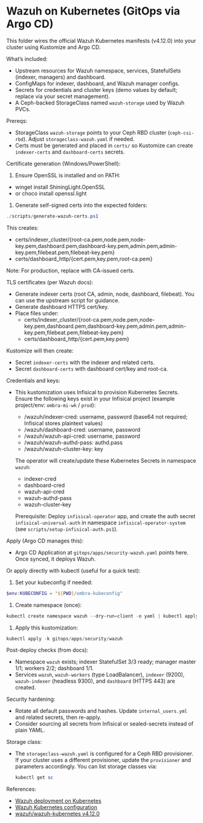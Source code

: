 # Wazuh on Kubernetes (GitOps via Argo CD)

This folder wires the official Wazuh Kubernetes manifests (v4.12.0) into your cluster using Kustomize and Argo CD.

What’s included:

- Upstream resources for Wazuh namespace, services, StatefulSets (indexer, managers) and dashboard.
- ConfigMaps for indexer, dashboard, and Wazuh manager configs.
- Secrets for credentials and cluster keys (demo values by default; replace via your secret management).
- A Ceph-backed StorageClass named `wazuh-storage` used by Wazuh PVCs.

Prereqs:

- StorageClass `wazuh-storage` points to your Ceph RBD cluster (`ceph-csi-rbd`). Adjust `storageclass-wazuh.yaml` if needed.
- Certs must be generated and placed in `certs/` so Kustomize can create `indexer-certs` and `dashboard-certs` secrets.

Certificate generation (Windows/PowerShell):

1. Ensure OpenSSL is installed and on PATH:

- winget install ShiningLight.OpenSSL
- or choco install openssl.light

1. Generate self-signed certs into the expected folders:

  ```powershell
  ./scripts/generate-wazuh-certs.ps1
  ```

  This creates:

  - certs/indexer_cluster/{root-ca.pem,node.pem,node-key.pem,dashboard.pem,dashboard-key.pem,admin.pem,admin-key.pem,filebeat.pem,filebeat-key.pem}
  - certs/dashboard_http/{cert.pem,key.pem,root-ca.pem}

  Note: For production, replace with CA-issued certs.

TLS certificates (per Wazuh docs):

- Generate indexer certs (root CA, admin, node, dashboard, filebeat). You can use the upstream script for guidance.
- Generate dashboard HTTPS cert/key.
- Place files under:
  - certs/indexer_cluster/{root-ca.pem,node.pem,node-key.pem,dashboard.pem,dashboard-key.pem,admin.pem,admin-key.pem,filebeat.pem,filebeat-key.pem}
  - certs/dashboard_http/{cert.pem,key.pem}

Kustomize will then create:

- Secret `indexer-certs` with the indexer and related certs.
- Secret `dashboard-certs` with dashboard cert/key and root-ca.

Credentials and keys:

- This kustomization uses Infisical to provision Kubernetes Secrets. Ensure the following keys exist in your Infisical project (example project/env: `ombra-mi-wk` / `prod`):

  - /wazuh/indexer-cred: username, password (base64 not required; Infisical stores plaintext values)
  - /wazuh/dashboard-cred: username, password
  - /wazuh/wazuh-api-cred: username, password
  - /wazuh/wazuh-authd-pass: authd.pass
  - /wazuh/wazuh-cluster-key: key

  The operator will create/update these Kubernetes Secrets in namespace `wazuh`:
  - indexer-cred
  - dashboard-cred
  - wazuh-api-cred
  - wazuh-authd-pass
  - wazuh-cluster-key

  Prerequisite: Deploy `infisical-operator` app, and create the auth secret `infisical-universal-auth` in namespace `infisical-operator-system` (see `scripts/setup-infisical-auth.ps1`).

Apply (Argo CD manages this):

- Argo CD Application at `gitops/apps/security-wazuh.yaml` points here. Once synced, it deploys Wazuh.

Or apply directly with kubectl (useful for a quick test):

1. Set your kubeconfig if needed:

  ```powershell
  $env:KUBECONFIG = "${PWD}/ombra-kubeconfig"
  ```

1. Create namespace (once):

  ```powershell
  kubectl create namespace wazuh --dry-run=client -o yaml | kubectl apply -f -
  ```

1. Apply this kustomization:

  ```powershell
  kubectl apply -k gitops/apps/security/wazuh
  ```

Post-deploy checks (from docs):

- Namespace `wazuh` exists; indexer StatefulSet 3/3 ready; manager master 1/1; workers 2/2; dashboard 1/1.
- Services `wazuh`, `wazuh-workers` (type LoadBalancer), `indexer` (9200), `wazuh-indexer` (headless 9300), and `dashboard` (HTTPS 443) are created.

Security hardening:

- Rotate all default passwords and hashes. Update `internal_users.yml` and related secrets, then re-apply.
- Consider sourcing all secrets from Infisical or sealed-secrets instead of plain YAML.

Storage class:

- The `storageclass-wazuh.yaml` is configured for a Ceph RBD provisioner. If your cluster uses a different provisioner, update the `provisioner` and parameters accordingly. You can list storage classes via:

  ```powershell
  kubectl get sc
  ```

References:

- [Wazuh deployment on Kubernetes](https://documentation.wazuh.com/current/deployment-options/deploying-with-kubernetes/kubernetes-deployment.html)
- [Wazuh Kubernetes configuration](https://documentation.wazuh.com/current/deployment-options/deploying-with-kubernetes/kubernetes-conf.html)
- [wazuh/wazuh-kubernetes v4.12.0](https://github.com/wazuh/wazuh-kubernetes/tree/v4.12.0)
